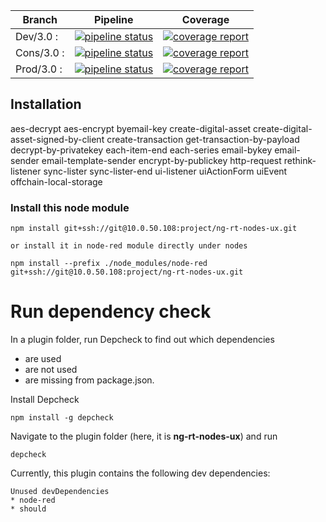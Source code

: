 Branch    | Pipeline | Coverage
----------|----------|----------
Dev/3.0 :    | [![pipeline status](https://gitlab.project.com/plugins/ng-rt-nodes-ux/badges/dev/3.0/pipeline.svg)](https://gitlab.project.com/plugins/ng-rt-nodes-ux/commits/dev/3.0) | [![coverage report](https://gitlab.project.com/plugins/ng-rt-nodes-ux/badges/dev/3.0/coverage.svg)](https://gitlab.project.com/plugins/ng-rt-nodes-ux/commits/dev/3.0)
Cons/3.0 :    | [![pipeline status](https://gitlab.project.com/plugins/ng-rt-nodes-ux/badges/cons/3.0/pipeline.svg)](https://gitlab.project.com/plugins/ng-rt-nodes-ux/commits/cons/3.0) | [![coverage report](https://gitlab.project.com/plugins/ng-rt-nodes-ux/badges/cons/3.0/coverage.svg)](https://gitlab.project.com/plugins/ng-rt-nodes-ux/commits/cons/3.0)
Prod/3.0 :    | [![pipeline status](https://gitlab.project.com/plugins/ng-rt-nodes-ux/badges/prod/3.0/pipeline.svg)](https://gitlab.project.com/plugins/ng-rt-nodes-ux/commits/prod/3.0) | [![coverage report](https://gitlab.project.com/plugins/ng-rt-nodes-ux/badges/prod/3.0/coverage.svg)](https://gitlab.project.com/plugins/ng-rt-nodes-ux/commits/prod/3.0)

## Installation

aes-decrypt
aes-encrypt
byemail-key
create-digital-asset
create-digital-asset-signed-by-client
create-transaction
get-transaction-by-payload
decrypt-by-privatekey
each-item-end
each-series
email-bykey
email-sender
email-template-sender
encrypt-by-publickey
http-request
rethink-listener
sync-lister
sync-lister-end
ui-listener
uiActionForm
uiEvent
offchain-local-storage

### Install this node module
```
npm install git+ssh://git@10.0.50.108:project/ng-rt-nodes-ux.git

or install it in node-red module directly under nodes

npm install --prefix ./node_modules/node-red git+ssh://git@10.0.50.108:project/ng-rt-nodes-ux.git
```
# Run dependency check

In a plugin folder, run Depcheck to find out which dependencies

*  are used
*  are not used
*  are missing from package.json.

Install Depcheck
```
npm install -g depcheck
```

Navigate to the plugin folder (here, it is **ng-rt-nodes-ux**) and run
```
depcheck
```

Currently, this plugin contains the following dev dependencies:
```
Unused devDependencies
* node-red
* should
```